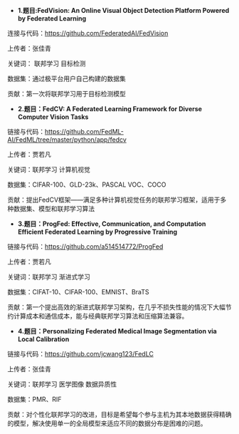 - **1.题目:FedVision: An Online Visual Object Detection Platform Powered by Federated Learning**

连接与代码：https://github.com/FederatedAI/FedVision

上传者：张佳青

关键词： 联邦学习 目标检测

数据集：通过极平台用户自己构建的数据集

贡献：第一次将联邦学习用于目标检测模型

- **2.题目：FedCV: A Federated Learning Framework for Diverse Computer Vision Tasks**

链接与代码：https://github.com/FedML-AI/FedML/tree/master/python/app/fedcv

上传者：贾若凡

关键词：联邦学习 计算机视觉

数据集：CIFAR-100、GLD-23k、PASCAL VOC、COCO

贡献：提出FedCV框架——满足多种计算机视觉任务的联邦学习框架，适用于多种数据集、模型和联邦学习算法

- **3.题目：ProgFed: Effective, Communication, and Computation Efficient Federated Learning by Progressive Training**

链接与代码：https://github.com/a514514772/ProgFed

上传者：贾若凡

关键词：联邦学习 渐进式学习

数据集：CIFAT-10、CIFAR-100、EMNIST、BraTS

贡献：第一个提出高效的渐进式联邦学习架构，在几乎不损失性能的情况下大幅节约计算成本和通信成本，能与经典联邦学习算法和压缩算法兼容。

- **4.题目：Personalizing Federated Medical Image Segmentation via Local Calibration**

链接与代码：https://github.com/jcwang123/FedLC

上传者：张佳青

关键词：联邦学习 医学图像 数据异质性

数据集：PMR、RIF

贡献：对个性化联邦学习的改进，目标是希望每个参与主机为其本地数据获得精确的模型，解决使用单一的全局模型来适应不同的数据分布是困难的问题。



